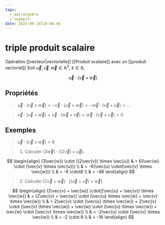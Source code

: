 ```yaml
---
tags:
  - mat/algebra
  - cegep/3
date: 2025-09-16T10:46:46
---
```


# triple produit scalaire

Opération [[vecteur|vectorielle]]
[[Produit scalaire]] avec un [[produit vectoriel]]
Soit $\vec{u}, \vec{v}, \vec{w} \in \mathbb{R}^3, \ k \in \mathbb{R}$,

$$
\vec{u} \cdot (\vec{v} \times \vec{w})
$$

## Propriétés

> $\vec{u} \cdot (\vec{v} \times \vec{w}) = -\vec{v} \cdot (\vec{u} \times \vec{w}) = -\vec{w} \cdot (\vec{v} \times \vec{u}) =\dots$

> $\vec{v} \cdot (\vec{v} \times \vec{w}) = \vec{v} \cdot (\vec{w} \times \vec{v}) = \vec{w} \cdot (\vec{v} \times \vec{v}) = 0$

## Exemples

> $\vec{u} \cdot (\vec{v} \times \vec{w}) = 8$

> 1. Calculer $(3\vec{w}) \cdot ((2\vec{v}) \times \vec{u})$.

$$
\begin{align}
(3\vec{w}) \cdot ((2\vec{v}) \times \vec{u}) & = 6(\vec{w} \cdot (\vec{v} \times \vec{u})) \\
 & = -6(\vec{u} \cdot(\vec{v} \times \vec{w})) \\
 & = -6 \cdot8 \\
 & = -48
\end{align}
$$

> 2. Calculer $(2\vec{v} + \vec{w}) \cdot[(\vec{u} + \vec{v}) \times \vec{w}]$.

$$
\begin{align}
(2\vec{v} + \vec{w}) \cdot[(\vec{u} + \vec{v}) \times \vec{w}] & = (2\vec{v} + \vec{w}) \cdot (\vec{u} \times \vec{w} + \vec{v} \times \vec{w}) \\
 & = 2\vec{v} \cdot (\vec{u} \times \vec{w}) + 2\vec{v} \cdot (\vec{v} \times \vec{w}) + \vec{w} \cdot (\vec{u} \times \vec{w}) + \vec{w} \cdot (\vec{v} \times \vec{w}) \\
 & = -2\vec{u} \cdot (\vec{v} \times \vec{w}) \\
 & = -2 \cdot 8 \\
 & = -16
\end{align}
$$